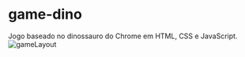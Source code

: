 # game-dino
Jogo baseado no dinossauro do Chrome em HTML, CSS e JavaScript.
![gameLayout](https://user-images.githubusercontent.com/65046498/165008184-5127d738-cd6c-4a14-a227-1dbc413e3f4d.png)
